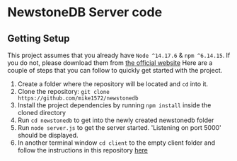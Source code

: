 # NewstoneDB Server code

## Getting Setup
This project assumes that you already have `Node ^14.17.6` & `npm ^6.14.15`. If you do not, please download them from [the official website](https://nodejs.org/en/download/)
Here are a couple of steps that you can follow to quickly get started with the project.

1. Create a folder where the repository will be located and `cd` into it.
2. Clone the repository: `git clone https://github.com/mike1572/newstonedb`
3. Install the project dependencies by running `npm install` inside the cloned directory
4. Run `cd newstonedb` to get into the newly created newstonedb folder
5. Run `node server.js` to get the server started. 'Listening on port 5000' should be displayed.
5. In another terminal window `cd client` to the empty client folder and follow the instructions in this repository [here](https://github.com/mike1572/newstonedb) 




